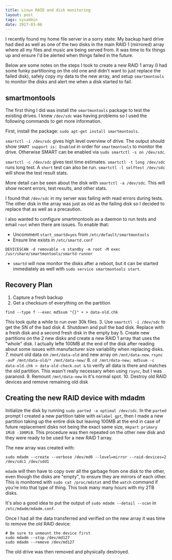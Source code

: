 ```yaml
---
title: Linux RAID and disk monitoring
layout: post
tags: sysadmin
date: 2017-03-06
---
```


I recently found my home file server in a sorry state. My backup hard drive had
died as well as one of the two disks in the main RAID 1 (mirrored) array where
all my files and music are being served from. It was time to fix things up and
ensure I'd be alerted when things failed in the future.

Below are some notes on the steps I took to create a new RAID 1 array (I had
some funky partitioning on the old one and didn't want to just replace the
failed disk), safely copy my data to the new array, and setup `smartmontools` to
monitor the disks and alert me when a disk started to fail.


## smartmontools

The first thing I did was install the `smartmontools` package to test the
existing drives. I knew `/dev/sdc` was having problems so I used the following
commands to get more information.

First, install the package: `sudo apt-get install smartmontools`.

`smartctl -i /dev/sdc` gives high level overview of drive. The output should
show `SMART support is: Enabled` in order for `smartmontools` to monitor the
drive. Otherwise SMART can be enabled via `sudo smartctl -s on /dev/sdc`.

`smartctl -c /dev/sdc` gives test time estimates. `smartctl -t long /dev/sdc`
runs long test. A `short` test can also be run. `smartctl -l selftest /dev/sdc`
will show the test result stats.

More detail can be seen about the disk with `smartctl -a /dev/sdc`. This will
show recent errors, test results, and other stats.

I found that `/dev/sdc` in my server was failing with read errors during tests.
The other disk in the array was just as old as the failing disk so I decided to
replace that as well as a precaution.

I also wanted to configure smartmontools as a daemon to run tests and email
`root` when there are issues. To enable that:

  * Uncomment `start_smartd=yes` from `/etc/default/smartmontools`
  * Ensure line exists in `/etc/smartd.conf`
```
DEVICESCAN -d removable -n standby -m root -M exec /usr/share/smartmontools/smartd-runner
```
  * `smartd` will now monitor the disks after a reboot, but it can be started
  immediately as well with `sudo service smartmontools start`.


## Recovery Plan

  1. Capture a fresh backup
  2. Get a checksum of everything on the partition
```
find --type f --exec md5sum "{}" + > data-old.chk
```
  This took quite a while to run over 30k files.
  3. Use `smartctl -i /dev/sdc` to get the SN of the bad disk
  4. Shutdown and pull the bad disk. Replace with a fresh disk and a second
     fresh disk in the empty bay
  5. Create new partitions on the 2 new disks and create a new RAID 1 array
     that uses the "whole" disk. I actually lefte 100MB at the end of the disk
     after reading about some issues with manufacturer size variability when
     replacing disks.
  7. mount old data on `/mnt/data-old` and new array on `/mnt/data-new`.
     `rsync -avP /mnt/data-old/* /mnt/data-new/`
  8. `cd /mnt/data-new; md5sum -c data-old.chk > data-old-check.out &` to
     verify all data is there and matches the old partition. This wasn't really
     necessary when using `rsync`, but I was paranoid.
  9. Remount `/mnt/data-new` in it's normal spot.
  10. Destroy old RAID devices and remove remaining old disk



## Creating the new RAID device with mdadm

Initialize the disk by running `sudo parted -a optimal /dev/sdc`. In the
`parted` prompt I created a new partition table with `mklabel gpt`, then I made a
new partition taking up the entire disk but leaving 100MB at the end in case of
future replacement disks not being the exact same size, `mkpart primary 1MiB
-100MiB`. This procedure was then repeated on the other new disk and they were
ready to be used for a new RAID 1 array.

The new array was created with:
```
sudo mdadm --create --verbose /dev/md0 --level=mirror --raid-devices=2 /dev/sdc1 /dev/sdd1
```

`mdadm` will then have to copy over all the garbage from one disk to the other,
even though the disks are "empty", to ensure they are mirrors of each other.
This is monitored with `sudo cat /proc/mdstat` and the `watch` command if you're
into that type of thing. This took many many hours with my 2TB disks.

It's also a good idea to put the output of `sudo mdadm --detail --scan` in
`/etc/mdadm/mdadm.conf`.

Once I had all the data transferred and verified on the new array it was time to
remove the old RAID device:
```
# Be sure to unmount the device first
sudo mdadm --stop /dev/md127
sudo mdadm --remove /dev/md127
```

The old drive was then removed and physically destroyed.
